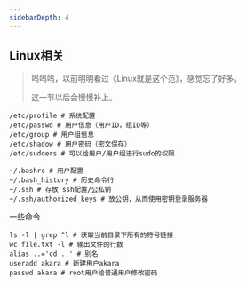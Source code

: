 ```yaml
---
sidebarDepth: 4
---
```

## Linux相关

> 呜呜呜，以前明明看过《Linux就是这个范》，感觉忘了好多。
>
> 这一节以后会慢慢补上。



``` shell
/etc/profile # 系统配置
/etc/passwd # 用户信息（用户ID，组ID等）
/etc/group # 用户组信息
/etc/shadow # 用户密码（密文保存）
/etc/sudoers # 可以给用户/用户组进行sudo的权限

~/.bashrc # 用户配置
~/.bash_history # 历史命令行
~/.ssh # 存放 ssh配置/公私钥
~/.ssh/authorized_keys # 放公钥，从而使用密钥登录服务器
```



一些命令

``` shell
ls -l | grep ^l # 获取当前目录下所有的符号链接
wc file.txt -l # 输出文件的行数
alias ..='cd ..' # 别名
useradd akara # 新建用户akara
passwd akara # root用户给普通用户修改密码
```

